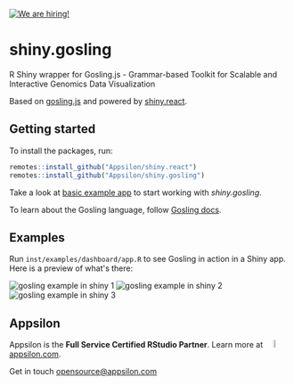 <a href = "https://appsilon.com/careers/" target="_blank"><img src="http://d2v95fjda94ghc.cloudfront.net/hiring.png" alt="We are hiring!"/></a>

# shiny.gosling

R Shiny wrapper for Gosling.js - Grammar-based Toolkit for Scalable and Interactive Genomics Data Visualization

Based on [gosling.js](http://gosling-lang.org/) and powered by [shiny.react](https://appsilon.github.io/shiny.react/).

## Getting started

To install the packages, run:
```R
remotes::install_github("Appsilon/shiny.react")
remotes::install_github("Appsilon/shiny.gosling")
```

Take a look at [basic example app](https://github.com/Appsilon/shiny.gosling/blob/main/inst/examples/app.R) to start working with _shiny.gosling_.

To learn about the Gosling language, follow [Gosling docs](http://gosling-lang.org/tutorials/).

## Examples

Run `inst/examples/dashboard/app.R` to see Gosling in action in a Shiny app. Here is a preview of what's there:

![gosling example in shiny 1](https://user-images.githubusercontent.com/1421503/180184232-4df04501-62a6-47c0-a0fb-c2518cca35a4.gif)
![gosling example in shiny 2](https://user-images.githubusercontent.com/1421503/180184244-1daced88-5d66-4adc-a541-8e25767f8e79.gif)
![gosling example in shiny 3](https://user-images.githubusercontent.com/1421503/180184324-4be3dc70-cde2-4d87-9505-c342f302cab9.gif)

Appsilon
--------

<img src="https://avatars0.githubusercontent.com/u/6096772" align="right" alt="" width="6%" />

Appsilon is the **Full Service Certified RStudio Partner**. Learn more
at [appsilon.com](https://appsilon.com).

Get in touch [opensource@appsilon.com](mailto:opensource@appsilon.com)
